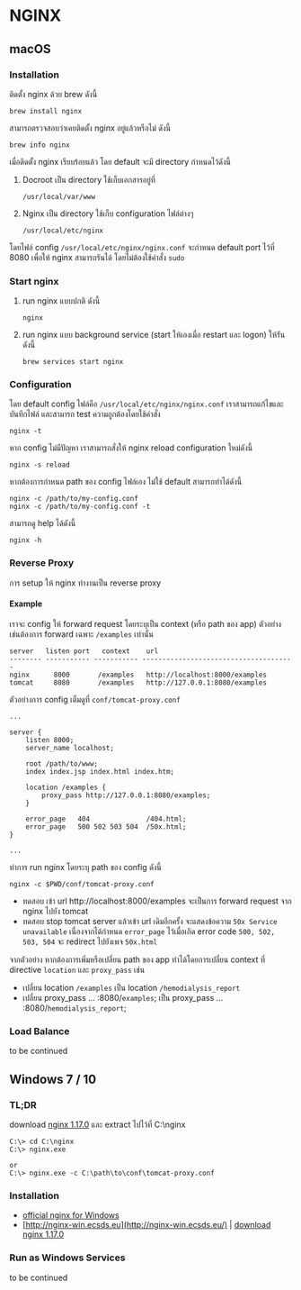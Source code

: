# NGINX

## macOS

### Installation

ติดตั้ง nginx ด้วย brew ดังนี้

	brew install nginx

สามารถตรวจสอบว่าเคยติดตั้ง nginx อยู่แล้วหรือไม่ ดังนี้

	brew info nginx

เมื่อติดตั้ง nginx เรียบร้อยแล้ว โดย default จะมี directory กำหนดไว้ดังนี้

1. Docroot เป็น directory ใช้เก็บเอกสารอยู่ที่

	```
	/usr/local/var/www
	```

2. Nginx เป็น directory ใช้เก็บ configuration ไฟล์ต่างๆ

	```
	/usr/local/etc/nginx
	```

โดยไฟล์ config `/usr/local/etc/nginx/nginx.conf` จะกำหนด default port ไว้ที่ 8080 เพื่อให้ nginx สามารถรันได้ โดยไม่ต้องใช้คำสั่ง `sudo`

### Start nginx

1. run nginx แบบปกติ ดังนี้

	```
	nginx
	```

2. run nginx แบบ background service (start ให้เองเมื่อ restart และ logon) ให้รันดังนี้

	```
	brew services start nginx
	```


### Configuration

โดย default config ไฟล์คือ `/usr/local/etc/nginx/nginx.conf` เราสามารถแก้ไขและบันทึกไฟล์ และสามารถ test ความถูกต้องโดยใช้คำสั่ง

	nginx -t

หาก config ไม่มีปัญหา เราสามารถสั่งให้ nginx reload configuration ใหม่ดังนี้

	nginx -s reload

หากต้องการกำหนด path ของ config ไฟล์เอง ไม่ใช้ default สามารถทำได้ดังนี้

	nginx -c /path/to/my-config.conf
	nginx -c /path/to/my-config.conf -t

สามารถดู help ได้ดังนี้

	nginx -h

### Reverse Proxy

การ setup ให้ nginx ทำงานเป็น reverse proxy

#### Example

เราจะ config ให้ forward request โดยระบุเป็น context (หรือ path ของ app) ตัวอย่าง เช่นต้องการ forward เฉพาะ `/examples` เท่านั้น

	server   listen port   context    url
	-------- ----------- ----------- --------------------------------------
	nginx      8000       /examples   http://localhost:8000/examples
	tomcat     8080       /examples   http://127.0.0.1:8080/examples

ตัวอย่างการ config เต็มดูที่ `conf/tomcat-proxy.conf`

    ...
    
    server {
        listen 8000;
        server_name localhost;
        
        root /path/to/www;
        index index.jsp index.html index.htm;

        location /examples {
            proxy_pass http://127.0.0.1:8080/examples;
        }

        error_page   404              /404.html;
        error_page   500 502 503 504  /50x.html;
    }
    
    ...

ทำการ run nginx โดยระบุ path ของ config ดังนี้

	nginx -c $PWD/conf/tomcat-proxy.conf

- ทดสอบ เข้า url http://localhost:8000/examples จะเป็นการ forward request จาก nginx ไปยัง tomcat
- ทดสอบ stop tomcat server แล้วเข้า url เดิมอีกครั้ง จะแสดงข้อความ `50x Service unavailable` เนื่องจากได้กำหนด `error_page` ไว้เมื่อเกิด error code `500, 502, 503, 504` จะ redirect ไปยังเพจ `50x.html`

จากตัวอย่าง หากต้องการเพิ่มหรือเปลี่ยน path ของ app ทำได้โดยการเปลี่ยน context ที่ directive `location` และ `proxy_pass` เช่น
- เปลี่ยน location `/examples` เป็น location `/hemodialysis_report`
- เปลี่ยน proxy_pass ... :8080/`examples`; เป็น proxy_pass ... :8080/`hemodialysis_report`;

### Load Balance

to be continued


## Windows 7 / 10

### TL;DR

download [nginx 1.17.0](http://nginx-win.ecsds.eu/download/nginx%201.17.0.1%20Crow.zip) และ extract ไปไว้ที่ C:\nginx

	C:\> cd C:\nginx
	C:\> nginx.exe
	
	or
	C:\> nginx.exe -c C:\path\to\conf\tomcat-proxy.conf

### Installation

- [official nginx for Windows](https://nginx.org/en/docs/windows.html)
- [http://nginx-win.ecsds.eu](http://nginx-win.ecsds.eu/) | [download nginx 1.17.0](http://nginx-win.ecsds.eu/download/nginx%201.17.0.1%20Crow.zip)

### Run as Windows Services

to be continued

